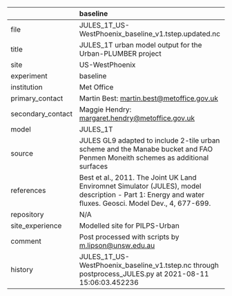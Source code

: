 |                   | baseline                                                                                                                                                |
|:------------------|:--------------------------------------------------------------------------------------------------------------------------------------------------------|
| file              | JULES_1T_US-WestPhoenix_baseline_v1.tstep.updated.nc                                                                                                    |
| title             | JULES_1T urban model output for the Urban-PLUMBER project                                                                                               |
| site              | US-WestPhoenix                                                                                                                                          |
| experiment        | baseline                                                                                                                                                |
| institution       | Met Office                                                                                                                                              |
| primary_contact   | Martin Best: martin.best@metoffice.gov.uk                                                                                                               |
| secondary_contact | Maggie Hendry: margaret.hendry@metoffice.gov.uk                                                                                                         |
| model             | JULES_1T                                                                                                                                                |
| source            | JULES GL9 adapted to include 2-tile urban scheme and the Manabe bucket and FAO Penmen Moneith schemes as additional surfaces                            |
| references        | Best et al., 2011. The Joint UK Land Enviromnet Simulator (JULES), model description - Part 1: Energy and water fluxes. Geosci. Model Dev., 4, 677-699. |
| repository        | N/A                                                                                                                                                     |
| site_experience   | Modelled site for PILPS-Urban                                                                                                                           |
| comment           | Post processed with scripts by m.lipson@unsw.edu.au                                                                                                     |
| history           | JULES_1T_US-WestPhoenix_baseline_v1.tstep.nc through postprocess_JULES.py at 2021-08-11 15:06:03.452236                                                 |
